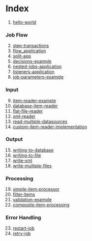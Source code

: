 # Index

1. [hello-world][1]
### Job Flow
2. [step-transactions][2]
3. [flow_application][3]
4. [split-app][4]
5. [decisions-example][5]
6. [nested-jobs-application][6]
7. [listeners-application][7]
8. [job-parameters-example][8]
### Input
9. [item-reader-example][9]
10. [database-item-reader][10]
11. [flat-file-reader][11]
12. [xml-reader][12]
13. [read-multiple-datasources][13]
14. [custom-item-reader-implementation][14]
### Output
15. [writing-to-database][15]
16. [writing-to-file][16]
17. [write-xml][17]
18. [write-multiple-files][18]
### Processing
19. [simple-item-processor][19]
20. [filter-items][20]
21. [validation-example][21]
22. [composite-item-processing][22]
### Error Handling
23. [restart-job][23]
24. [retry-job][24]

[1]: ./hello-world
[2]: ./step-transactions
[3]: ./flow_application
[4]: ./split-app
[5]: ./decisions-example
[6]: ./nested-jobs-application
[7]: ./listeners-application
[8]: ./job-parameters-example
[9]: ./item-reader-example
[10]: ./database-item-reader
[11]: ./flat-file-reader
[12]: ./xml-reader
[13]: ./read-multiple-datasources
[14]: ./custom-item-reader-implementation
[15]: ./writing-to-database
[16]: ./writing-to-file
[17]: ./write-xml
[18]: ./write-multiple-files
[19]: ./simple-item-processor
[20]: ./filter-items
[21]: ./validation-example
[22]: ./composite-item-processing
[23]: ./restart-job
[24]: ./retry-job
